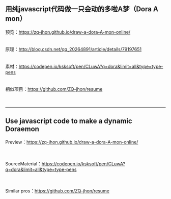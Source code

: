 

## 用纯javascript代码做一只会动的多啦A梦（Dora A mon） ##

预览：https://zq-jhon.github.io/draw-a-dora-A-mon-online/ 
<br>
<br>
<br>
原理：http://blog.csdn.net/qq_20264891/article/details/79197651
<br>
<br>
<br>
素材：https://codepen.io/ksksoft/pen/CLuwA?q=dora&limit=all&type=type-pens
<br>
<br>
<br>
相似项目：https://github.com/ZQ-jhon/resume
<br>
<br>
<br>
<hr>

## Use javascript code to make a dynamic Doraemon ##

Preview：https://zq-jhon.github.io/draw-a-dora-A-mon-online/
<br>
<br>
<br>

SourceMaterial：https://codepen.io/ksksoft/pen/CLuwA?q=dora&limit=all&type=type-pens
<br>
<br>
<br>

Similar pros：https://github.com/ZQ-jhon/resume
<br>
<br>
<br>
